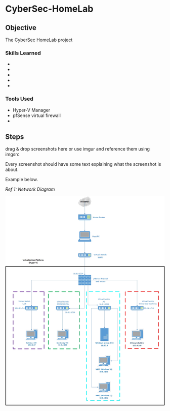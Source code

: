 # CyberSec-HomeLab

## Objective

The CyberSec HomeLab project 

### Skills Learned

- 
- 
- 
- 
- 

### Tools Used

- Hyper-V Manager
- pfSense virtual firewall
- 

## Steps
drag & drop screenshots here or use imgur and reference them using imgsrc

Every screenshot should have some text explaining what the screenshot is about.

Example below.

*Ref 1: Network Diagram*

![Network Diagram](https://github.com/gaman547/CyberSec-HomeLab/blob/main/Network%20Diagram%20HomeLab.jpg)

